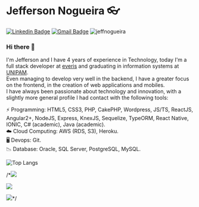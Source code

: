 

# Jefferson Nogueira 👓
[![Linkedin Badge](https://img.shields.io/badge/linkedin-%230077B5.svg?&style=for-the-badge&logo=linkedin&logoColor=white&link=https://www.linkedin.com/in/jefferson-nogueira-0aa681174/)](https://www.linkedin.com/in/jefferson-nogueira-0aa681174/)
[![Gmail Badge](https://img.shields.io/badge/gmail-%23D14836.svg?&style=for-the-badge&logo=gmail&logoColor=white&link=jefferson.nogueira.0180@gmail.com)](mailto:jefferson.nogueira.0180@gmail.com)
<img src="https://komarev.com/ghpvc/?username=jeffnogueira&color=919191" alt="jeffnogueira" />


### Hi there 👋

I'm Jefferson and I have 4 years of experience in Technology, today I'm a full stack developer at [everis](https://www.everis.com/brazil/pt-br/home-br) and graduating in information systems at [UNIPAM](https://unipam.edu.br/). <br />
Even managing to develop very well in the backend, I have a greater focus on the frontend, in the creation of web applications and mobiles.<br />
I have always been passionate about technology and innovation, with a slightly more general profile I had contact with the following tools:

⚡ Programming: HTML5, CSS3, PHP, CakePHP, Wordpress, JS/TS, ReactJS, Angular2+, NodeJS, Express, KnexJS, Sequelize, TypeORM, React Native, IONIC, C# (academic), Java (academic). <br />
☁️ Cloud Computing: AWS (RDS, S3), Heroku. <br />
🖥️ Devops: Git. <br />
📉 Database: Oracle, SQL Server, PostgreSQL, MySQL. <br />

![Top Langs](https://github-readme-stats.vercel.app/api/top-langs/?username=jeffnogueira&langs_count=5&layout=compact)

/*![](https://github-readme-stats.vercel.app/api/pin/?username=jeffnogueira&repo=dulci-modas-painel)

![](https://github-readme-stats.vercel.app/api?username=jeffnogueira&count_private=true&show_icons=true)

![](https://github-readme-stats.vercel.app/api/wakatime?username=willianrod)*/
